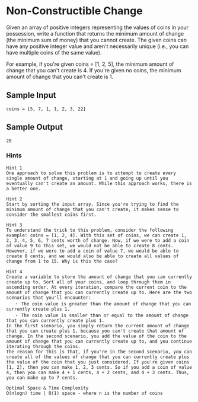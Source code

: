 # Non-Constructible Change

Given an array of positive integers representing the values of coins in your possession, write a function that returns the minimum amount of change (the minimum sum of money) that you cannot create. The given coins can have any positive integer value and aren't necessarily unique (i.e., you can have multiple coins of the same value).

For example, if you're given coins = [1, 2, 5], the minimum amount of change that you can't create is 4. If you're given no coins, the minimum amount of change that you can't create is 1.

## Sample Input

```
coins = [5, 7, 1, 1, 2, 3, 22]
```

## Sample Output

```
20
```

### Hints

```
Hint 1
One approach to solve this problem is to attempt to create every single amount of change, starting at 1 and going up until you eventually can't create an amount. While this approach works, there is a better one.
```

```
Hint 2
Start by sorting the input array. Since you're trying to find the minimum amount of change that you can't create, it makes sense to consider the smallest coins first.
```

```
Hint 3
To understand the trick to this problem, consider the following example: coins = [1, 2, 4]. With this set of coins, we can create 1, 2, 3, 4, 5, 6, 7 cents worth of change. Now, if we were to add a coin of value 9 to this set, we would not be able to create 8 cents. However, if we were to add a coin of value 7, we would be able to create 8 cents, and we would also be able to create all values of change from 1 to 15. Why is this the case?
```

```
Hint 4
Create a variable to store the amount of change that you can currently create up to. Sort all of your coins, and loop through them in ascending order. At every iteration, compare the current coin to the amount of change that you can currently create up to. Here are the two scenarios that you'll encounter:
   ・ The coin value is greater than the amount of change that you can currently create plus 1.
   ・ The coin value is smaller than or equal to the amount of change that you can currently create plus 1.
In the first scenario, you simply return the current amount of change that you can create plus 1, because you can't create that amount of change. In the second scenario, you add the value of the coin to the amount of change that you can currently create up to, and you continue iterating through the coins.
The reason for this is that, if you're in the second scenario, you can create all of the values of change that you can currently create plus the value of the coin that you just considered. If you're given coins [1, 2], then you can make 1, 2, 3 cents. So if you add a coin of value 4, then you can make 4 + 1 cents, 4 + 2 cents, and 4 + 3 cents. Thus, you can make up to 7 cents.
```

```
Optimal Space & Time Complexity
O(nlogn) time | O(1) space - where n is the number of coins
```
